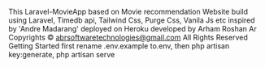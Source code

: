 This Laravel-MovieApp based on Movie recommendation Website build using Laravel, Timedb api, Tailwind Css, Purge Css, Vanila Js etc inspired by 'Andre Madarang' deployed on Heroku developed by Arham Roshan Ar Copyrights © abrsoftwaretechnologies@gmail.com All Rights Reserved
Getting Started 
first rename .env.example to.env,
then php artisan key:generate,
php artisan serve